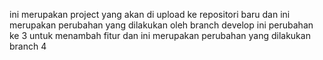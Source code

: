 ini merupakan project yang akan di upload ke repositori baru 
dan ini merupakan perubahan yang dilakukan oleh branch develop
ini perubahan ke 3 untuk menambah fitur
dan ini merupakan perubahan yang dilakukan branch 4